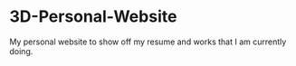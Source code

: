 # 3D-Personal-Website
My personal website to show off my resume and works that I am currently doing. 
